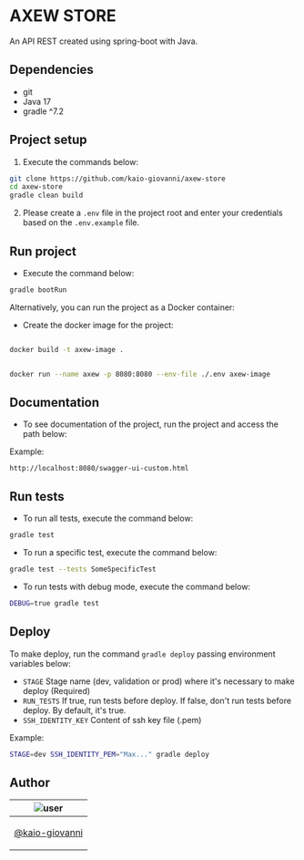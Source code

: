 # AXEW STORE

An API REST created using spring-boot with Java.

## Dependencies

- git
- Java 17
- gradle ^7.2

## Project setup

1. Execute the commands below:

```bash
git clone https://github.com/kaio-giovanni/axew-store 
cd axew-store
gradle clean build
```

2. Please create a `.env` file in the project root and enter your credentials based on the `.env.example` file.

## Run project

- Execute the command below:

```bash
gradle bootRun
```

Alternatively, you can run the project as a Docker container:

- Create the docker image for the project:

```bash

docker build -t axew-image .
```

```bash

docker run --name axew -p 8080:8080 --env-file ./.env axew-image
```

## Documentation

- To see documentation of the project, run the project and access the path below:

Example:

```
http://localhost:8080/swagger-ui-custom.html
```

## Run tests

- To run all tests, execute the command below:

```bash
gradle test
```

- To run a specific test, execute the command below:

```bash
gradle test --tests SomeSpecificTest
```

- To run tests with debug mode, execute the command below:

```bash
DEBUG=true gradle test
```

## Deploy

To make deploy, run the command `gradle deploy` passing environment variables below:

- `STAGE` Stage name (dev, validation or prod) where it's necessary to make deploy (Required)
- `RUN_TESTS` If true, run tests before deploy. If false, don't run tests before deploy. By default, it's true.
- `SSH_IDENTITY_KEY` Content of ssh key file (.pem)

Example:

```bash
STAGE=dev SSH_IDENTITY_PEM="Max..." gradle deploy
```

## Author

| ![user](https://avatars1.githubusercontent.com/u/64810260?v=4&s=150) |
| ----------------------------- |
| <p align="center"> <a href="https://github.com/kaio-giovanni"> @kaio-giovanni </a> </p>|


